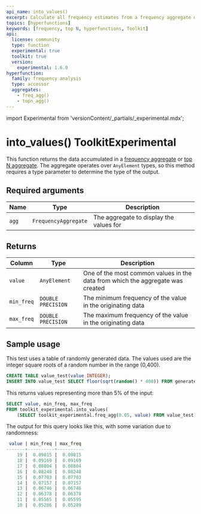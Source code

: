 ```yaml
---
api_name: into_values()
excerpt: Calculate all frequency estimates from a frequency aggregate or top N aggregate
topics: [hyperfunctions]
keywords: [frequency, top N, hyperfunctions, Toolkit]
api:
  license: community
  type: function
  experimental: true
  toolkit: true
  version:
    experimental: 1.6.0
hyperfunction:
  family: frequency analysis
  type: accessor
  aggregates:
    - freq_agg()
    - topn_agg()
---
```


import Experimental from 'versionContent/_partials/_experimental.mdx';

# into_values()  <Tag type="toolkit">Toolkit</Tag><Tag type="experimental-toolkit">Experimental</Tag>

This function returns the data accumulated in a
[frequency aggregate][freq_agg] or [top N aggregate][topn_agg].
The aggregate operates over `AnyElement` types, so this method
requires a type parameter to determine the type of the output.

<Experimental />

## Required arguments

|Name|Type|Description|
|-|-|-|
|`agg`|`FrequencyAggregate`|The aggregate to display the values for|

## Returns

|Column|Type|Description|
|-|-|-|
|`value`|`AnyElement`|One of the most common values in the data from which the aggregate was created|
|`min_freq`|`DOUBLE PRECISION`|The minimum frequency of the value in the originating data|
|`max_freq`|`DOUBLE PRECISION`|The maximum frequency of the value in the originating data|

## Sample usage

This test uses a table of randomly generated data. The values used are the integer
square roots of a random number in the range (0,400).

```sql
CREATE TABLE value_test(value INTEGER);
INSERT INTO value_test SELECT floor(sqrt(random() * 400)) FROM generate_series(1,100000);
```

This returns values representing more than 5% of the input:

```sql
SELECT value, min_freq, max_freq
FROM toolkit_experimental.into_values(
    (SELECT toolkit_experimental.freq_agg(0.05, value) FROM value_test));
```

The output for this query looks like this, with some variation due to randomness:

```sql
 value | min_freq | max_freq 
-------+----------+----------
    19 |  0.09815 |  0.09815
    18 |  0.09169 |  0.09169
    17 |  0.08804 |  0.08804
    16 |  0.08248 |  0.08248
    15 |  0.07703 |  0.07703
    14 |  0.07157 |  0.07157
    13 |  0.06746 |  0.06746
    12 |  0.06378 |  0.06378
    11 |  0.05565 |  0.05595
    10 |  0.05286 |  0.05289
```

[freq_agg]: /api/:currentVersion:/hyperfunctions/frequency-analysis/freq_agg/
[topn_agg]: /api/:currentVersion:/hyperfunctions/frequency-analysis/topn_agg/
